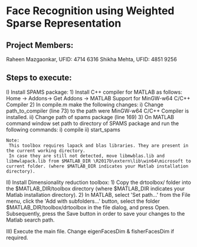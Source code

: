 # Face Recognition using Weighted Sparse Representation

Project Members:
----------------
Raheen Mazgaonkar, UFID: 4714 6316
Shikha Mehta, UFID: 4851 9256

Steps to execute:
-----------------

I)  Install SPAMS package:
    1) Install C++ compiler for MATLAB as follows:
       Home -> Addons-> Get Addons -> MATLAB Support for MinGW-w64 C/C++ Compiler
    2) In compile.m make the following changes:
	i) Change path_to_compiler (line 73) to the path were MinGW-w64 C/C++ Compiler is installed.
	ii) Change path of spams package (line 169)
    3) On MATLAB command window set path to directory of SPAMS package and run the following commands:
	i) compile 
	ii) start_spams 

    Note:
     This toolbox requires lapack and blas libraries. They are present in the current working directory.   
     In case they are still not detected, move libmwblas.lib and libmwlapack.lib from $MATLAB_DIR \R2017b\extern\lib\win64\microsoft to current folder. (where $MATLAB_DIR indicates your Matlab installation directory).

II) Install Dimensionality reduction toolbox:
	1) Copy the drtoolbox/ folder into the $MATLAB_DIR/toolbox directory (where $MATLAB_DIR indicates your Matlab installation directory). 
	2)  In MATLAB, select 'Set path...' from the File menu, click the 'Add with subfolders...' button, select the folder $MATLAB_DIR/toolbox/drtoolbox in the file dialog, and press Open. 
	    Subsequently, press the Save button in order to save your changes to the Matlab search path.

III) Execute the main file. Change eigenFacesDim & fisherFacesDim if required.
